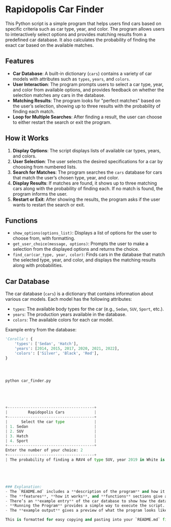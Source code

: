 # Rapidopolis Car Finder

This Python script is a simple program that helps users find cars based on specific criteria such as car type, year, and color. The program allows users to interactively select options and provides matching results from a predefined car database. It also calculates the probability of finding the exact car based on the available matches.

## Features

- **Car Database**: A built-in dictionary (`cars`) contains a variety of car models with attributes such as `types`, `years`, and `colors`.
- **User Interaction**: The program prompts users to select a car type, year, and color from available options, and provides feedback on whether the selection matches any cars in the database.
- **Matching Results**: The program looks for "perfect matches" based on the user’s selection, showing up to three results with the probability of finding each match.
- **Loop for Multiple Searches**: After finding a result, the user can choose to either restart the search or exit the program.

## How it Works

1. **Display Options**: The script displays lists of available car types, years, and colors.
2. **User Selection**: The user selects the desired specifications for a car by choosing from numbered lists.
3. **Search for Matches**: The program searches the `cars` database for cars that match the user’s chosen type, year, and color.
4. **Display Results**: If matches are found, it shows up to three matching cars along with the probability of finding each. If no match is found, the program informs the user.
5. **Restart or Exit**: After showing the results, the program asks if the user wants to restart the search or exit.

## Functions

- `show_options(options_list)`: Displays a list of options for the user to choose from, with formatting.
- `get_user_choice(message, options)`: Prompts the user to make a selection from the displayed options and returns the choice.
- `find_car(car_type, year, color)`: Finds cars in the database that match the selected type, year, and color, and displays the matching results along with probabilities.

## Car Database

The car database (`cars`) is a dictionary that contains information about various car models. Each model has the following attributes:

- `types`: The available body types for the car (e.g., `Sedan`, `SUV`, `Sport`, etc.).
- `years`: The production years available in the database.
- `colors`: The available colors for each car model.

Example entry from the database:

```python
'Corolla': {
    'types': ['Sedan', 'Hatch'],
    'years': [2014, 2015, 2017, 2020, 2021, 2022],
    'colors': ['Silver', 'Black', 'Red'],
}




python car_finder.py





+--------------------------------------+
|         Rapidopolis Cars             |
+--------------------------------------+
|      Select the car type             |
| 1. Sedan                             |
| 2. SUV                               |
| 3. Hatch                             |
| 4. Sport                             |
+--------------------------------------+
Enter the number of your choice: 2
+--------------------------------------+
| The probability of finding a RAV4 of type SUV, year 2019 in White is 33.33%. |





### Explanation:
- The `README.md` includes a **description of the program** and how it works.
- The **features**, **how it works**, and **functions** sections give a high-level understanding of what each part does.
- There’s an **example entry** of the car database to show how the data is structured.
- **Running the Program** provides a simple way to execute the script.
- The **example output** gives a preview of what the program looks like when run.

This is formatted for easy copying and pasting into your `README.md` file.
